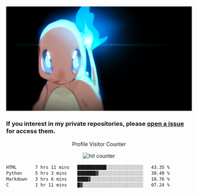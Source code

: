 [gif]: https://raw.githubusercontent.com/uysalserkan/uysalserkan/master/charmander-2.gif

![gif]

### If you interest in my private repositories, please [open a issue](https://github.com/uysalserkan/uysalserkan/issues) for access them.


<div align="center">
<p>Profile Visitor Counter</p>
<img src="https://profile-counter.glitch.me/uysalserkan/count.svg" alt="hit counter" align="center">
</div>

<!--START_SECTION:waka-->
```text
HTML       7 hrs 11 mins   ███████████░░░░░░░░░░░░░░   43.35 % 
Python     5 hrs 3 mins    ███████▓░░░░░░░░░░░░░░░░░   30.49 % 
Markdown   3 hrs 6 mins    ████▓░░░░░░░░░░░░░░░░░░░░   18.76 % 
C          1 hr 11 mins    █▓░░░░░░░░░░░░░░░░░░░░░░░   07.24 % 
```
<!--END_SECTION:waka-->
